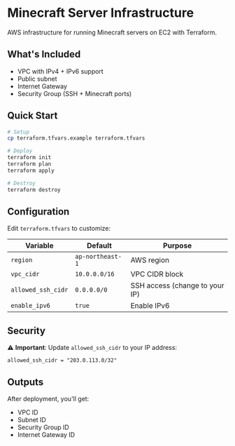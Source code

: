 # Minecraft Server Infrastructure

AWS infrastructure for running Minecraft servers on EC2 with Terraform.

## What's Included

- VPC with IPv4 + IPv6 support
- Public subnet
- Internet Gateway
- Security Group (SSH + Minecraft ports)

## Quick Start

```bash
# Setup
cp terraform.tfvars.example terraform.tfvars

# Deploy
terraform init
terraform plan
terraform apply

# Destroy
terraform destroy
```

## Configuration

Edit `terraform.tfvars` to customize:

| Variable | Default | Purpose |
|----------|---------|---------|
| `region` | `ap-northeast-1` | AWS region |
| `vpc_cidr` | `10.0.0.0/16` | VPC CIDR block |
| `allowed_ssh_cidr` | `0.0.0.0/0` | SSH access (change to your IP) |
| `enable_ipv6` | `true` | Enable IPv6 |

## Security

⚠️ **Important**: Update `allowed_ssh_cidr` to your IP address:

```hcl
allowed_ssh_cidr = "203.0.113.0/32"
```

## Outputs

After deployment, you'll get:

- VPC ID
- Subnet ID
- Security Group ID
- Internet Gateway ID